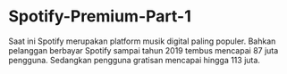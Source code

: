 # Spotify-Premium-Part-1
Saat ini Spotify merupakan platform musik digital paling populer. Bahkan pelanggan berbayar Spotify sampai tahun 2019 tembus mencapai 87 juta pengguna. Sedangkan pengguna gratisan mencapai hingga 113 juta.

